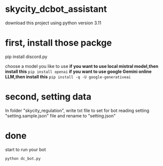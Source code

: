 # skycity_dcbot_assistant
download this project
using python version 3.11

# first, install those packge
pip install discord.py

choose a model you like to use
**if you want to use local mistral model,then install this**
```pip install openai```
**if you want to use google Gemini online LLM,then install this**
```pip install -q -U google-generativeai```

# second, setting data
In folder "skycity_regulation", write txt file to set for bot reading
setting "setting.sample.json" file and rename to "setting.json"

# done 
start to run your bot
```
python dc_bot.py
```
